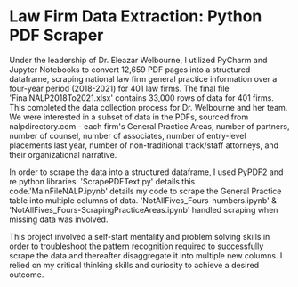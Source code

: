 # Law Firm Data Extraction: Python PDF Scraper
Under the leadership of Dr. Eleazar Welbourne, I utilized PyCharm and Jupyter Notebooks to convert 12,659 PDF pages into a structured dataframe, scraping national law firm general practice information over a four-year period (2018-2021) for 401 law firms. The final file 'FinalNALP2018To2021.xlsx' contains 33,000 rows of data for 401 firms. This completed the data collection process for Dr. Welbourne and her team. We were interested in a subset of data in the PDFs, sourced from nalpdirectory.com - each firm's General Practice Areas, number of partners, number of counsel, number of associates, number of entry-level placements last year, number of non-traditional track/staff attorneys, and their organizational narrative. 

In order to scrape the data into a structured dataframe, I used PyPDF2 and re python libraries. 'ScrapePDFText.py' details this code.'MainFileNALP.ipynb' details my code to scrape the General Practice table into multiple columns of data. 'NotAllFives_Fours-numbers.ipynb' & 'NotAllFives_Fours-ScrapingPracticeAreas.ipynb' handled scraping when missing data was involved.

This project involved a self-start mentality and problem solving skills in order to troubleshoot the pattern recognition required to successfully scrape the data and thereafter disaggregate it into multiple new columns. I relied on my critical thinking skills and curiosity to achieve a desired outcome.
